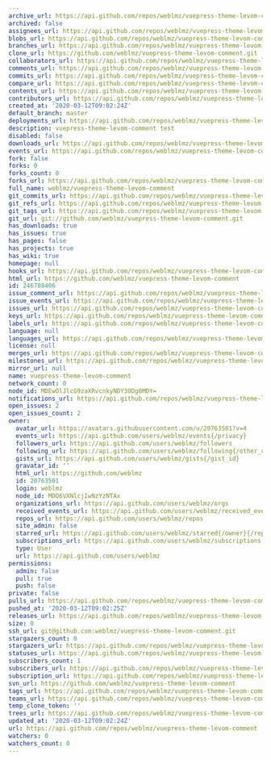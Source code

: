 ```yaml
---
archive_url: https://api.github.com/repos/weblmz/vuepress-theme-levom-comment/{archive_format}{/ref}
archived: false
assignees_url: https://api.github.com/repos/weblmz/vuepress-theme-levom-comment/assignees{/user}
blobs_url: https://api.github.com/repos/weblmz/vuepress-theme-levom-comment/git/blobs{/sha}
branches_url: https://api.github.com/repos/weblmz/vuepress-theme-levom-comment/branches{/branch}
clone_url: https://github.com/weblmz/vuepress-theme-levom-comment.git
collaborators_url: https://api.github.com/repos/weblmz/vuepress-theme-levom-comment/collaborators{/collaborator}
comments_url: https://api.github.com/repos/weblmz/vuepress-theme-levom-comment/comments{/number}
commits_url: https://api.github.com/repos/weblmz/vuepress-theme-levom-comment/commits{/sha}
compare_url: https://api.github.com/repos/weblmz/vuepress-theme-levom-comment/compare/{base}...{head}
contents_url: https://api.github.com/repos/weblmz/vuepress-theme-levom-comment/contents/{+path}
contributors_url: https://api.github.com/repos/weblmz/vuepress-theme-levom-comment/contributors
created_at: '2020-03-12T09:02:24Z'
default_branch: master
deployments_url: https://api.github.com/repos/weblmz/vuepress-theme-levom-comment/deployments
description: vuepress-theme-levom-comment test
disabled: false
downloads_url: https://api.github.com/repos/weblmz/vuepress-theme-levom-comment/downloads
events_url: https://api.github.com/repos/weblmz/vuepress-theme-levom-comment/events
fork: false
forks: 0
forks_count: 0
forks_url: https://api.github.com/repos/weblmz/vuepress-theme-levom-comment/forks
full_name: weblmz/vuepress-theme-levom-comment
git_commits_url: https://api.github.com/repos/weblmz/vuepress-theme-levom-comment/git/commits{/sha}
git_refs_url: https://api.github.com/repos/weblmz/vuepress-theme-levom-comment/git/refs{/sha}
git_tags_url: https://api.github.com/repos/weblmz/vuepress-theme-levom-comment/git/tags{/sha}
git_url: git://github.com/weblmz/vuepress-theme-levom-comment.git
has_downloads: true
has_issues: true
has_pages: false
has_projects: true
has_wiki: true
homepage: null
hooks_url: https://api.github.com/repos/weblmz/vuepress-theme-levom-comment/hooks
html_url: https://github.com/weblmz/vuepress-theme-levom-comment
id: 246788406
issue_comment_url: https://api.github.com/repos/weblmz/vuepress-theme-levom-comment/issues/comments{/number}
issue_events_url: https://api.github.com/repos/weblmz/vuepress-theme-levom-comment/issues/events{/number}
issues_url: https://api.github.com/repos/weblmz/vuepress-theme-levom-comment/issues{/number}
keys_url: https://api.github.com/repos/weblmz/vuepress-theme-levom-comment/keys{/key_id}
labels_url: https://api.github.com/repos/weblmz/vuepress-theme-levom-comment/labels{/name}
language: null
languages_url: https://api.github.com/repos/weblmz/vuepress-theme-levom-comment/languages
license: null
merges_url: https://api.github.com/repos/weblmz/vuepress-theme-levom-comment/merges
milestones_url: https://api.github.com/repos/weblmz/vuepress-theme-levom-comment/milestones{/number}
mirror_url: null
name: vuepress-theme-levom-comment
network_count: 0
node_id: MDEwOlJlcG9zaXRvcnkyNDY3ODg0MDY=
notifications_url: https://api.github.com/repos/weblmz/vuepress-theme-levom-comment/notifications{?since,all,participating}
open_issues: 2
open_issues_count: 2
owner:
  avatar_url: https://avatars.githubusercontent.com/u/20763501?v=4
  events_url: https://api.github.com/users/weblmz/events{/privacy}
  followers_url: https://api.github.com/users/weblmz/followers
  following_url: https://api.github.com/users/weblmz/following{/other_user}
  gists_url: https://api.github.com/users/weblmz/gists{/gist_id}
  gravatar_id: ''
  html_url: https://github.com/weblmz
  id: 20763501
  login: weblmz
  node_id: MDQ6VXNlcjIwNzYzNTAx
  organizations_url: https://api.github.com/users/weblmz/orgs
  received_events_url: https://api.github.com/users/weblmz/received_events
  repos_url: https://api.github.com/users/weblmz/repos
  site_admin: false
  starred_url: https://api.github.com/users/weblmz/starred{/owner}{/repo}
  subscriptions_url: https://api.github.com/users/weblmz/subscriptions
  type: User
  url: https://api.github.com/users/weblmz
permissions:
  admin: false
  pull: true
  push: false
private: false
pulls_url: https://api.github.com/repos/weblmz/vuepress-theme-levom-comment/pulls{/number}
pushed_at: '2020-03-12T09:02:25Z'
releases_url: https://api.github.com/repos/weblmz/vuepress-theme-levom-comment/releases{/id}
size: 0
ssh_url: git@github.com:weblmz/vuepress-theme-levom-comment.git
stargazers_count: 0
stargazers_url: https://api.github.com/repos/weblmz/vuepress-theme-levom-comment/stargazers
statuses_url: https://api.github.com/repos/weblmz/vuepress-theme-levom-comment/statuses/{sha}
subscribers_count: 1
subscribers_url: https://api.github.com/repos/weblmz/vuepress-theme-levom-comment/subscribers
subscription_url: https://api.github.com/repos/weblmz/vuepress-theme-levom-comment/subscription
svn_url: https://github.com/weblmz/vuepress-theme-levom-comment
tags_url: https://api.github.com/repos/weblmz/vuepress-theme-levom-comment/tags
teams_url: https://api.github.com/repos/weblmz/vuepress-theme-levom-comment/teams
temp_clone_token: ''
trees_url: https://api.github.com/repos/weblmz/vuepress-theme-levom-comment/git/trees{/sha}
updated_at: '2020-03-12T09:02:24Z'
url: https://api.github.com/repos/weblmz/vuepress-theme-levom-comment
watchers: 0
watchers_count: 0
---
```


